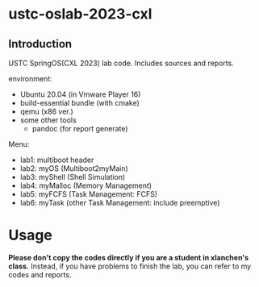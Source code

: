 # ustc-oslab-2023-cxl
## Introduction
USTC SpringOS(CXL 2023) lab code. Includes sources and reports.

environment:
- Ubuntu 20.04 (in Vmware Player 16)
- build-essential bundle (with cmake)
- qemu (x86 ver.)
- some other tools
  - pandoc (for report generate)

Menu:
- lab1: multiboot header
- lab2: myOS (Multiboot2myMain)  
- lab3: myShell (Shell Simulation)
- lab4: myMalloc (Memory Management)  
- lab5: myFCFS (Task Management: FCFS)
- lab6: myTask (other Task Management: include preemptive)

# Usage
**Please don't copy the codes directly if you are a student in xlanchen's class.** Instead, if you have problems to finish the lab, you can refer to my codes and reports.
